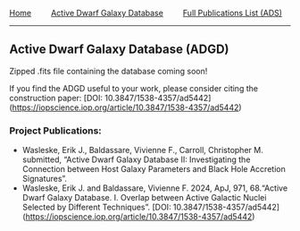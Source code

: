 [Home]([/Readme.md#who-i-am](https://erikwasleske.github.io/))  &nbsp;  &nbsp;   &nbsp;  &nbsp;  [Active Dwarf Galaxy Database](project-adgd.md) &nbsp;  &nbsp;   &nbsp;  &nbsp; [Full Publications List (ADS)](https://ui.adsabs.harvard.edu/search/fq=%7B!type%3Daqp%20v%3D%24fq_database%7D&fq_database=(database%3Aastronomy%20OR%20database%3Aphysics)&p_=0&q=author%3A%22Wasleske%2C%20Erik%20J.%22&sort=date%20desc%2C%20bibcode%20desc)

---
## Active Dwarf Galaxy Database (ADGD)

Zipped .fits file containing the database coming soon!


If you find the ADGD useful to your work, please consider citing the construction paper: 
[DOI: 10.3847/1538-4357/ad5442] (https://iopscience.iop.org/article/10.3847/1538-4357/ad5442)

### Project Publications:
  + Wasleske, Erik J., Baldassare, Vivienne F., Carroll, Christopher M. submitted, “Active Dwarf Galaxy Database II: Investigating the Connection between Host Galaxy Parameters and Black Hole Accretion Signatures”.
  + Wasleske, Erik J. and Baldassare, Vivienne F. 2024, ApJ, 971, 68.“Active Dwarf Galaxy Database. I. Overlap between Active Galactic Nuclei Selected by Different Techniques”. [DOI: 10.3847/1538-4357/ad5442] (https://iopscience.iop.org/article/10.3847/1538-4357/ad5442)
